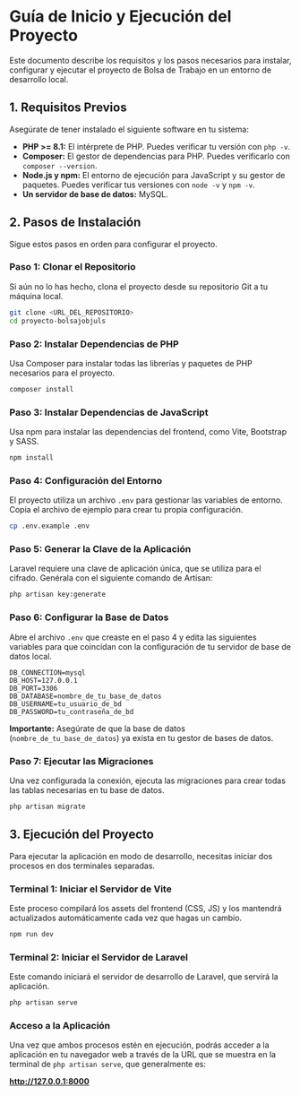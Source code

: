 # Guía de Inicio y Ejecución del Proyecto

Este documento describe los requisitos y los pasos necesarios para instalar, configurar y ejecutar el proyecto de Bolsa de Trabajo en un entorno de desarrollo local.

## 1. Requisitos Previos

Asegúrate de tener instalado el siguiente software en tu sistema:

- **PHP >= 8.1:** El intérprete de PHP. Puedes verificar tu versión con `php -v`.
- **Composer:** El gestor de dependencias para PHP. Puedes verificarlo con `composer --version`.
- **Node.js y npm:** El entorno de ejecución para JavaScript y su gestor de paquetes. Puedes verificar tus versiones con `node -v` y `npm -v`.
- **Un servidor de base de datos:** MySQL.

## 2. Pasos de Instalación

Sigue estos pasos en orden para configurar el proyecto.

### Paso 1: Clonar el Repositorio
Si aún no lo has hecho, clona el proyecto desde su repositorio Git a tu máquina local.
```bash
git clone <URL_DEL_REPOSITORIO>
cd proyecto-bolsajobjuls
```

### Paso 2: Instalar Dependencias de PHP
Usa Composer para instalar todas las librerías y paquetes de PHP necesarios para el proyecto.
```bash
composer install
```

### Paso 3: Instalar Dependencias de JavaScript
Usa npm para instalar las dependencias del frontend, como Vite, Bootstrap y SASS.
```bash
npm install
```

### Paso 4: Configuración del Entorno
El proyecto utiliza un archivo `.env` para gestionar las variables de entorno. Copia el archivo de ejemplo para crear tu propia configuración.
```bash
cp .env.example .env
```

### Paso 5: Generar la Clave de la Aplicación
Laravel requiere una clave de aplicación única, que se utiliza para el cifrado. Genérala con el siguiente comando de Artisan:
```bash
php artisan key:generate
```

### Paso 6: Configurar la Base de Datos
Abre el archivo `.env` que creaste en el paso 4 y edita las siguientes variables para que coincidan con la configuración de tu servidor de base de datos local.

```env
DB_CONNECTION=mysql
DB_HOST=127.0.0.1
DB_PORT=3306
DB_DATABASE=nombre_de_tu_base_de_datos
DB_USERNAME=tu_usuario_de_bd
DB_PASSWORD=tu_contraseña_de_bd
```
**Importante:** Asegúrate de que la base de datos (`nombre_de_tu_base_de_datos`) ya exista en tu gestor de bases de datos.

### Paso 7: Ejecutar las Migraciones
Una vez configurada la conexión, ejecuta las migraciones para crear todas las tablas necesarias en tu base de datos.
```bash
php artisan migrate
```

## 3. Ejecución del Proyecto

Para ejecutar la aplicación en modo de desarrollo, necesitas iniciar dos procesos en dos terminales separadas.

### Terminal 1: Iniciar el Servidor de Vite
Este proceso compilará los assets del frontend (CSS, JS) y los mantendrá actualizados automáticamente cada vez que hagas un cambio.
```bash
npm run dev
```

### Terminal 2: Iniciar el Servidor de Laravel
Este comando iniciará el servidor de desarrollo de Laravel, que servirá la aplicación.
```bash
php artisan serve
```

### Acceso a la Aplicación
Una vez que ambos procesos estén en ejecución, podrás acceder a la aplicación en tu navegador web a través de la URL que se muestra en la terminal de `php artisan serve`, que generalmente es:

**http://127.0.0.1:8000**
